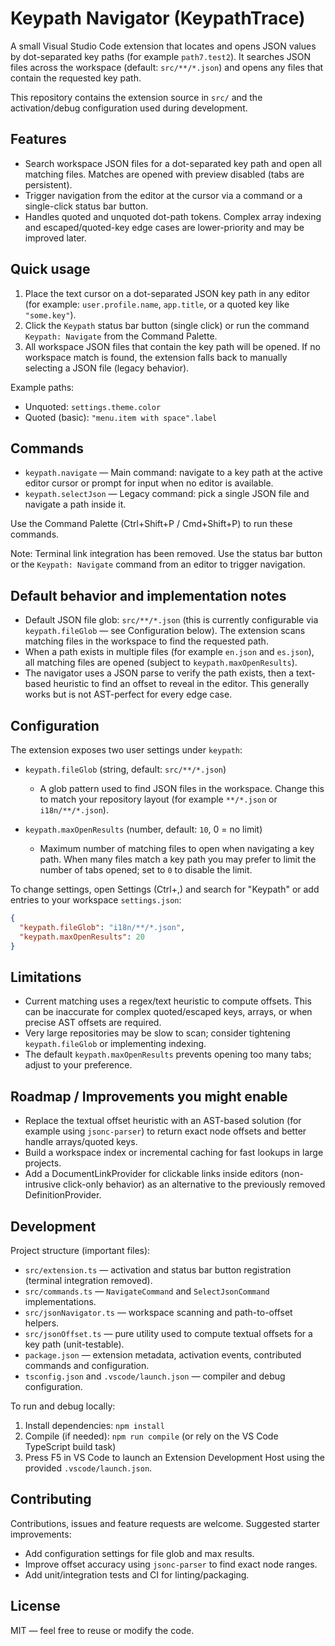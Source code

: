 # Keypath Navigator (KeypathTrace)

A small Visual Studio Code extension that locates and opens JSON values by dot-separated key paths (for example `path7.test2`). It searches JSON files across the workspace (default: `src/**/*.json`) and opens any files that contain the requested key path.

This repository contains the extension source in `src/` and the activation/debug configuration used during development.

## Features

- Search workspace JSON files for a dot-separated key path and open all matching files. Matches are opened with preview disabled (tabs are persistent).
- Trigger navigation from the editor at the cursor via a command or a single-click status bar button.
- Handles quoted and unquoted dot-path tokens. Complex array indexing and escaped/quoted-key edge cases are lower-priority and may be improved later.

## Quick usage

1. Place the text cursor on a dot-separated JSON key path in any editor (for example: `user.profile.name`, `app.title`, or a quoted key like `"some.key"`).
2. Click the `Keypath` status bar button (single click) or run the command `Keypath: Navigate` from the Command Palette.
3. All workspace JSON files that contain the key path will be opened. If no workspace match is found, the extension falls back to manually selecting a JSON file (legacy behavior).

Example paths:
- Unquoted: `settings.theme.color`
- Quoted (basic): `"menu.item with space".label`

## Commands

- `keypath.navigate` — Main command: navigate to a key path at the active editor cursor or prompt for input when no editor is available.
- `keypath.selectJson` — Legacy command: pick a single JSON file and navigate a path inside it.

Use the Command Palette (Ctrl+Shift+P / Cmd+Shift+P) to run these commands.

Note: Terminal link integration has been removed. Use the status bar button or the `Keypath: Navigate` command from an editor to trigger navigation.

## Default behavior and implementation notes

- Default JSON file glob: `src/**/*.json` (this is currently configurable via `keypath.fileGlob` — see Configuration below). The extension scans matching files in the workspace to find the requested path.
- When a path exists in multiple files (for example `en.json` and `es.json`), all matching files are opened (subject to `keypath.maxOpenResults`).
- The navigator uses a JSON parse to verify the path exists, then a text-based heuristic to find an offset to reveal in the editor. This generally works but is not AST-perfect for every edge case.

## Configuration

The extension exposes two user settings under `keypath`:

- `keypath.fileGlob` (string, default: `src/**/*.json`)
  - A glob pattern used to find JSON files in the workspace. Change this to match your repository layout (for example `**/*.json` or `i18n/**/*.json`).

- `keypath.maxOpenResults` (number, default: `10`, 0 = no limit)
  - Maximum number of matching files to open when navigating a key path. When many files match a key path you may prefer to limit the number of tabs opened; set to `0` to disable the limit.

To change settings, open Settings (Ctrl+,) and search for "Keypath" or add entries to your workspace `settings.json`:

```json
{
  "keypath.fileGlob": "i18n/**/*.json",
  "keypath.maxOpenResults": 20
}
```

## Limitations

- Current matching uses a regex/text heuristic to compute offsets. This can be inaccurate for complex quoted/escaped keys, arrays, or when precise AST offsets are required.
- Very large repositories may be slow to scan; consider tightening `keypath.fileGlob` or implementing indexing.
- The default `keypath.maxOpenResults` prevents opening too many tabs; adjust to your preference.

## Roadmap / Improvements you might enable

- Replace the textual offset heuristic with an AST-based solution (for example using `jsonc-parser`) to return exact node offsets and better handle arrays/quoted keys.
- Build a workspace index or incremental caching for fast lookups in large projects.
- Add a DocumentLinkProvider for clickable links inside editors (non-intrusive click-only behavior) as an alternative to the previously removed DefinitionProvider.

## Development

Project structure (important files):

- `src/extension.ts` — activation and status bar button registration (terminal integration removed).
- `src/commands.ts` — `NavigateCommand` and `SelectJsonCommand` implementations.
- `src/jsonNavigator.ts` — workspace scanning and path-to-offset helpers.
- `src/jsonOffset.ts` — pure utility used to compute textual offsets for a key path (unit-testable).
- `package.json` — extension metadata, activation events, contributed commands and configuration.
- `tsconfig.json` and `.vscode/launch.json` — compiler and debug configuration.

To run and debug locally:

1. Install dependencies: `npm install`
2. Compile (if needed): `npm run compile` (or rely on the VS Code TypeScript build task)
3. Press F5 in VS Code to launch an Extension Development Host using the provided `.vscode/launch.json`.

## Contributing

Contributions, issues and feature requests are welcome. Suggested starter improvements:
- Add configuration settings for file glob and max results.
- Improve offset accuracy using `jsonc-parser` to find exact node ranges.
- Add unit/integration tests and CI for linting/packaging.

## License

MIT — feel free to reuse or modify the code.
